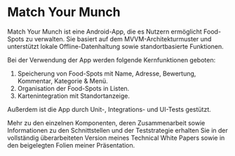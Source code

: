 # Match Your Munch

Match Your Munch ist eine Android-App, die es Nutzern ermöglicht Food-Spots zu verwalten.
Sie basiert auf dem MVVM-Architekturmuster und unterstützt lokale Offline-Datenhaltung sowie standortbasierte Funktionen.

Bei der Verwendung der App werden folgende Kernfunktionen geboten:

1. Speicherung von Food-Spots mit Name, Adresse, Bewertung, Kommentar, Kategorie & Menü.
2. Organisation der Food-Spots in Listen.
3. Kartenintegration mit Standortanzeige.

Außerdem ist die App durch Unit-, Integrations- und UI-Tests gestützt.

Mehr zu den einzelnen Komponenten, deren Zusammenarbeit sowie Informationen zu den Schnittstellen und der Teststrategie erhalten Sie in der vollständig überarbeiteten Version meines Technical White Papers sowie in den beigelegten Folien meiner Präsentation.
